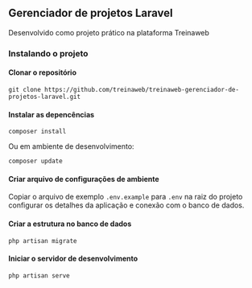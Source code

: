 
## Gerenciador de projetos Laravel

Desenvolvido como projeto prático na plataforma Treinaweb

### Instalando o projeto

#### Clonar o repositório

```
git clone https://github.com/treinaweb/treinaweb-gerenciador-de-projetos-laravel.git
```

#### Instalar as depencências

```
composer install
```

Ou em ambiente de desenvolvimento:

```
composer update
```

#### Criar arquivo de configurações de ambiente

Copiar o arquivo de exemplo `.env.example` para `.env` na raiz do projeto
configurar os detalhes da aplicação e conexão com o banco de dados.

#### Criar a estrutura no banco de dados

```
php artisan migrate
```

#### Iniciar o servidor de desenvolvimento

```
php artisan serve
```
